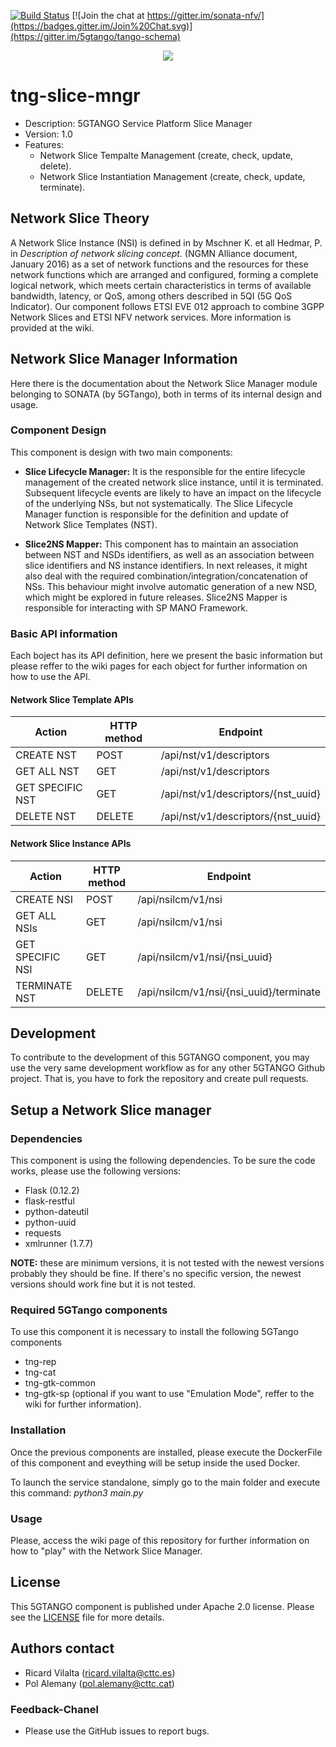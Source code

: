 [![Build Status](https://jenkins.sonata-nfv.eu/buildStatus/icon?job=tng-slice-mngr/master)](https://jenkins.sonata-nfv.eu/job/tng-slice-mngr/master)
[![Join the chat at https://gitter.im/sonata-nfv/](https://badges.gitter.im/Join%20Chat.svg)](https://gitter.im/5gtango/tango-schema)

<p align="center"><img src="https://github.com/sonata-nfv/tng-api-gtw/wiki/images/sonata-5gtango-logo-500px.png" /></p>

# tng-slice-mngr
* Description: 5GTANGO Service Platform Slice Manager
* Version: 1.0
* Features:
    * Network Slice Tempalte Management (create, check, update, delete).
    * Network Slice Instantiation Management (create, check, update, terminate).

## Network Slice Theory
A Network Slice Instance (NSI) is defined in by Mschner K. et all Hedmar, P. in _Description of network slicing concept._ (NGMN  Alliance  document, January 2016) as a set of network functions and the resources for these network functions which are arranged and configured, forming a complete logical network, which meets certain characteristics in terms of available bandwidth, latency, or QoS, among others described in 5QI (5G QoS Indicator). Our component follows ETSI EVE 012 approach to combine 3GPP Network Slices and ETSI NFV network services. More information is provided at the wiki.

## Network Slice Manager Information
Here there is the documentation about the Network Slice Manager module belonging to SONATA (by 5GTango), both in terms of its internal design and usage.

### Component Design
This component is design with two main components:
* **Slice Lifecycle Manager:** It is the responsible for the entire lifecycle management of the created network slice instance, until it is terminated. Subsequent lifecycle events are likely to have an impact on the lifecycle of the underlying NSs, but not systematically. The Slice Lifecycle Manager  function  is  responsible  for  the  definition  and  update  of  Network Slice Templates (NST).

* **Slice2NS Mapper:** This component has to maintain an association between NST and NSDs identifiers, as well as an association between slice identifiers and NS instance identifiers.  In next releases, it might also deal with the required combination/integration/concatenation of NSs.
This behaviour might involve automatic generation of a new NSD, which might be explored in future releases. Slice2NS Mapper is responsible for interacting with SP MANO Framework.

### Basic API information
Each boject has its API definition, here we present the basic information but please reffer to the wiki pages for each object for further information on how to use the API.

#### Network Slice Template APIs
| Action  | HTTP method  | Endpoint |
|---|---|---|
| CREATE NST  | POST  | /api/nst/v1/descriptors  |
| GET ALL NST  | GET  | /api/nst/v1/descriptors  |
| GET SPECIFIC NST  | GET  | /api/nst/v1/descriptors/{nst_uuid}|
| DELETE NST  | DELETE  | /api/nst/v1/descriptors/{nst_uuid}|

#### Network Slice Instance APIs
| Action  | HTTP method  | Endpoint |
|---|---|---|
| CREATE NSI  | POST  | /api/nsilcm/v1/nsi |
| GET ALL NSIs  | GET  | /api/nsilcm/v1/nsi  |
| GET SPECIFIC NSI  | GET  | /api/nsilcm/v1/nsi/{nsi_uuid}|
| TERMINATE NST  | DELETE  | /api/nsilcm/v1/nsi/{nsi_uuid}/terminate|


## Development
To contribute to the development of this 5GTANGO component, you may use the very same development workflow as for any other 5GTANGO Github project. That is, you have to fork the repository and create pull requests.

## Setup a Network Slice manager
### Dependencies
This component is using the following dependencies. To be sure the code works, please use the following versions:
* Flask (0.12.2)
* flask-restful
* python-dateutil
* python-uuid
* requests
* xmlrunner (1.7.7)

**NOTE:** these are minimum versions, it is not tested with the newest versions probably they should be fine. If there's no specific version, the newest versions should work fine but it is not tested.

### Required 5GTango components
To use this component it is necessary to install the following 5GTango components
* tng-rep
* tng-cat
* tng-gtk-common
* tng-gtk-sp (optional if you want to use "Emulation Mode", reffer to the wiki for further information).

### Installation
Once the previous components are installed, please execute the DockerFile of this component and eveything will be setup inside the used Docker.

To launch the service standalone, simply go to the main folder and execute this command: _python3 main.py_

### Usage
Please, access the wiki page of this repository for further information on how to "play" with the Network Slice Manager. 


## License
This 5GTANGO component is published under Apache 2.0 license. Please see the [LICENSE](https://github.com/sonata-nfv/tng-slice-mngr/blob/master/LICENSE) file for more details.

## Authors contact
  * Ricard Vilalta (ricard.vilalta@cttc.es)
  * Pol Alemany (pol.alemany@cttc.cat)
  
### Feedback-Chanel
* Please use the GitHub issues to report bugs.
